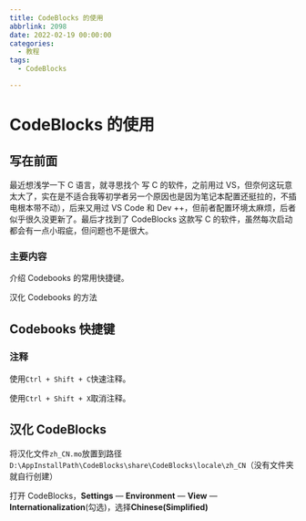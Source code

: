 ```yaml
---
title: CodeBlocks 的使用
abbrlink: 2098
date: 2022-02-19 00:00:00
categories:
  - 教程
tags:
  - CodeBlocks

---
```


# CodeBlocks 的使用

## 写在前面

最近想浅学一下 C 语言，就寻思找个 写 C 的软件，之前用过 VS，但奈何这玩意太大了，实在是不适合我等初学者另一个原因也是因为笔记本配置还挺拉的，不插电根本带不动），后来又用过 VS Code 和 Dev ++，但前者配置环境太麻烦，后者似乎很久没更新了。最后才找到了 CodeBlocks 这款写 C 的软件，虽然每次启动都会有一点小瑕疵，但问题也不是很大。

### 主要内容

介绍 Codebooks 的常用快捷键。

汉化 Codebooks 的方法

## Codebooks 快捷键

### 注释

使用`Ctrl + Shift + C`快速注释。

使用`Ctrl + Shift + X`取消注释。

## 汉化 CodeBlocks

将汉化文件`zh_CN.mo`放置到路径`D:\AppInstallPath\CodeBlocks\share\CodeBlocks\locale\zh_CN`（没有文件夹就自行创建）

打开 CodeBlocks，**Settings** — **Environment** — **View** — **Internationalization**(勾选)，选择**Chinese(Simplified)**
